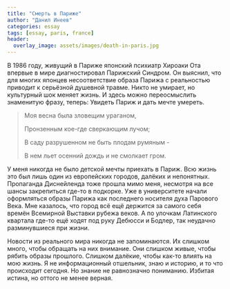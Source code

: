 ```yaml
---
title: "Смерть в Париже"
author: "Данил Инеев"
categories: essay
tags: [essay, paris, france]
header:
  overlay_image: assets/images/death-in-paris.jpg
---
```


В 1986 году, живущий в Париже японский психиатр Хироаки Ота впервые в мире диагностировал Парижский Синдром. Он выяснил, что для многих японцев несоответствие образа Парижа с реальностью приводит к серьёзной душевной травме. Никто не умирает, но культурный шок меняет жизнь. И здесь можно переосмыслить знаменитую фразу, теперь: Увидеть Париж и дать мечте умереть.

<!-- [](../assets/img/death-in-paris.jpg) -->

> Моя весна была зловещим ураганом,
>
> Пронзенным кое-где сверкающим лучом;
>
> В саду разрушенном не быть плодам румяным -
>
> В нем льет осенний дождь и не смолкает гром.

У меня никогда не было детской мечты приехать в Париж. Всю жизнь это был лишь один из европейских городов, далёких и непонятных. Пропаганда Диснейленда тоже прошла мимо меня, несмотря на все шансы закрепиться где-то в подкорке. Уже в университете начали оформляться образы Парижа как последнего носителя духа Парового Века. Мне казалось, что город всё ещё держится за самого себя времён Всемирной Выставки рубежа веков. А по улочкам Латинского квартала где-то ещё ходят под руку Дебюсси и Бодлер, так неудачно разминувшиеся при жизни.

Новости из реального мира никогда не запоминаются. Их слишком много, чтобы обращать на них внимание. Они слишком живые, чтобы рябить образы прошлого. Слишком далёкие, чтобы как-то влиять на мою жизнь. Я не информационный отшельник, знаю и историю, и то что происходит сегодня. Но знание не равнозначно пониманию. Избитая истина, но оттого не менее верная.
